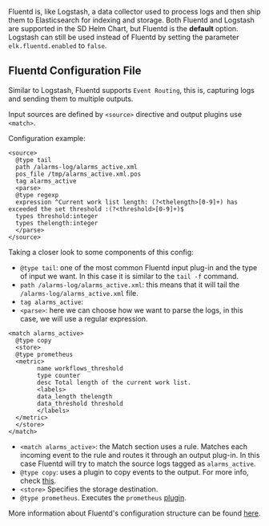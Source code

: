 Fluentd is, like Logstash, a data collector used to process logs and then ship them to Elasticsearch for indexing and storage. Both Fluentd and Logstash are supported in the SD Helm Chart, but Fluentd is the **default** option. Logstash can still be used instead of Fluentd by setting the parameter `elk.fluentd.enabled` to `false`.

## Fluentd Configuration File

Similar to Logstash, Fluentd supports `Event Routing`, this is, capturing logs and sending them to multiple outputs.

Input sources are defined by `<source>` directive and output plugins use `<match>`.

Configuration example:

```
<source>
  @type tail
  path /alarms-log/alarms_active.xml
  pos_file /tmp/alarms_active.xml.pos
  tag alarms_active
  <parse>
  @type regexp
  expression ^Current work list length: (?<thelength>[0-9]+) has exceeded the set threshold :(?<threshold>[0-9]+)$
  types threshold:integer
  types thelength:integer
  </parse>
</source>
```
Taking a closer look to some components of this config:

* `@type tail`: one of the most common Fluentd input plug-in and the type of input we want. In this case it is similar to the `tail -f` command.
* `path /alarms-log/alarms_active.xml`: this means that it will tail the `/alarms-log/alarms_active.xml` file.
* `tag alarms_active`:
* `<parse>`: here we can choose how we want to parse the logs, in this case, we will use a regular expression.


```
<match alarms_active>
  @type copy
  <store>
  @type prometheus
  <metric>
        name workflows_threshold
        type counter
        desc Total length of the current work list.
        <labels>
        data_length thelength
        data_threshold threshold
        </labels>
  </metric>
  </store>
</match>
```
* `<match alarms_active>`: the Match section uses a rule. Matches each incoming event to the rule and routes it through an output plug-in. In this case Fluentd will try to match the source logs tagged as `alarms_active`.
* `@type copy`: uses a plugin to copy events to the output. For more info, check [this](https://docs.fluentd.org/output/copy).
* `<store>` Specifies the storage destination.
* `@type prometheus`. Executes the `prometheus` [plugin](https://docs.fluentd.org/monitoring-fluentd/monitoring-prometheus).

More information about Fluentd's configuration structure can be found [here](https://docs.fluentd.org/configuration/config-file).

